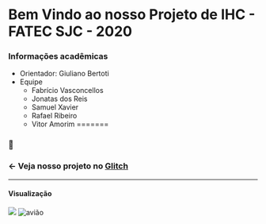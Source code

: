 Bem Vindo ao nosso Projeto de IHC - FATEC SJC - 2020
=================

### Informações acadêmicas
- Orientador: Giuliano Bertoti
- Equipe
     - Fabrício Vasconcellos
     - Jonatas dos Reis
     - Samuel Xavier
     - Rafael Ribeiro
     - Vitor Amorim
=======
### :round_pushpin:
### ← Veja nosso projeto no [Glitch](https://ihc-projeto2.glitch.me/)
-------------------

    
   
#### Visualização
![](aviao.gif)
![avião](https://user-images.githubusercontent.com/50558260/85938944-02f8ba80-b8e8-11ea-987e-0c59b80c7523.gif)
